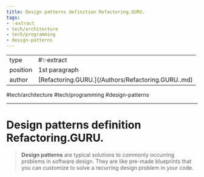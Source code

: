 ```yaml
---
title: Design patterns definition Refactoring.GURU.
tags:
- ✨extract
- tech/architecture
- tech/programming
- design-patterns
---
```



<table>
<tr>
<td> type </td>
<td> #✨extract </td>
</tr>
<tr>
<td> position </td>
<td> 1st paragraph </td>
</tr>
<tr>
<td> author </td>
<td> [Refactoring.GURU.](/Authors/Refactoring.GURU..md) </td>
</tr>
</table>

#tech/architecture #tech/programming #design-patterns

---

# Design patterns definition Refactoring.GURU.

> **Design patterns** are typical solutions to commonly occurring problems in software design. They are like pre-made blueprints that you can customize to solve a recurring design problem in your code.
